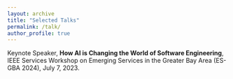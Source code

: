 ```yaml
---
layout: archive
title: "Selected Talks"
permalink: /talk/
author_profile: true
---
```


Keynote Speaker, **How AI is Changing the World of Software Engineering**, IEEE Services Workshop on Emerging Services in the Greater Bay Area (ES-GBA 2024), July 7, 2023. 

